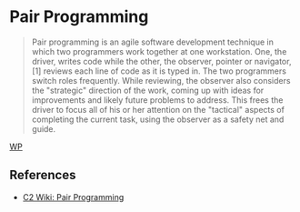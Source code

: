 # Pair Programming

> Pair programming is an agile software development technique in which two programmers work together at one workstation. One, the driver, writes code while the other, the observer, pointer or navigator,[1] reviews each line of code as it is typed in. The two programmers switch roles frequently.
While reviewing, the observer also considers the "strategic" direction of the work, coming up with ideas for improvements and likely future problems to address. This frees the driver to focus all of his or her attention on the "tactical" aspects of completing the current task, using the observer as a safety net and guide.

[WP](http://en.wikipedia.org/wiki/Pair_programming)

## References

* [C2 Wiki: Pair Programming](https://c2.com/cgi/wiki?PairProgramming)
